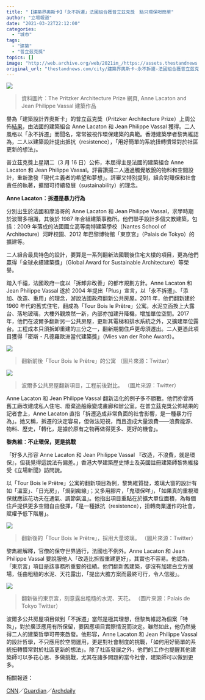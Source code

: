 ```yaml
---
title: "【建築界奧斯卡】「永不拆遷」法國組合獲普立茲克獎　點只環保咁簡單"
author: "立場報道"
date: "2021-03-22T22:12:00"
categories:
  - "城市"
tags:
  - "建築"
  - "普立茲克獎"
topics: []
image: "http://web.archive.org/web/2021im_/https://assets.thestandnews.com/media/photos/E699AEE7AB8BE88CB2E5858BE78D8E2021-09_J9mUv.png"
original_url: "thestandnews.com/city/建築界奧斯卡-永不拆遷-法國組合獲普立茲克獎-點只環保咁簡單"
---
```

![](http://web.archive.org/web/2021im_/https://assets.thestandnews.com/media/photos/E699AEE7AB8BE88CB2E5858BE78D8E2021-09_J9mUv.png)
> 資料圖片：The Pritzker Architecture Prize 網頁, Anne Lacaton and Jean Philippe Vassal 建築作品

譽為「建築設計界奧斯卡」的普立茲克獎（Pritzker Architecture Prize）上周公佈[結果](http://web.archive.org/web/20211229132503/https://www.pritzkerprize.com/cn)，由法國的建築組合 Anne Lacaton 和 Jean Philippe Vassal 獲得。二人風格以「永不拆遷」而聞名，常常被視作環保建築的典範。香港建築學者黎雋維認為，二人以建築設計提出抵抗（resistence），「用好簡單的系統扭轉慣常對於社區更新的想法」。

普立茲克獎上星期二（3 月 16 日）公佈，本屆得主是法國的建築組合 Anne Lacaton 和 Jean Philippe Vassal。評審讚揚二人通過觸覺敏銳的物料和空間設計，重新激發「現代主義者的希望和夢想」。評審又特別提到，組合對環保和社會責任的執著，擴闊可持續發展（sustainability）的理念。

**Anne Lacaton：拆遷是暴力行為**

分別出生於法國和摩洛哥的 Anne Lacaton 和 Jean Philippe Vassal，求學時期於波爾多相識，其後於 1987 年合組建築事務所。他們聯手設計多個文教建築，包括：2009 年落成的法國國立高等南特建築學校（Nantes School of Architecture）河畔校園、2012 年巴黎博物館「東京宮」（Palais de Tokyo）的擴建等。

二人組合最具特色的設計，要算是一系列翻新法國戰後住宅大樓的項目，更為他們贏得「全球永續建築獎」（Global Award for Sustainable Architecture）等榮譽。

踏入千禧，法國政府一度以「拆卸非改善」的都市規劃方針。Anne Lacaton 和 Jean Philippe Vassal 遂於 2004 年提出「Plus」宣言，以「永不拆遷」、「添加、改造、重用」的理念，游說法國政府翻新公共房屋。2011 年，他們翻新建於 1960 年代的舊式住宅，翻成為「Tour Bois le Prêtre」公寓。水泥立面換上大露台、落地玻璃，大樓外觀煥然一新，內部亦加建升降機，增加單位空間。2017 年，他們在波爾多翻新另一公共房屋，更新其電梯和排水系統之外，又擴建單位露台。工程成本只須拆卸重建的三分之一，翻新期間住戶更毋須遷出。二人更憑此項目獲得「密斯・凡德羅歐洲當代建築獎」（Mies van der Rohe Award）。

![](http://web.archive.org/web/2021im_/https://assets.thestandnews.com/media/photos/compare_iERta.jpeg)
> 翻新前後「Tour Bois le Prêtre」的公寓 （圖片來源：Twitter）

![](http://web.archive.org/web/2021im_/https://assets.thestandnews.com/media/photos/ExCP5fHXAAM1cDM_XRFxt.jpeg)
> 波爾多公共房屋翻新項目，工程前後對比。 （圖片來源：Twitter）

Anne Lacaton 和 Jean Philippe Vassal 翻新活化的例子多不勝數。他們亦曾將舊工廠改建成私人住宅、廢棄造船廠變成畫廊和辦公室。在普立茲克獎公佈結果的記者會上，Anne Lacaton 直指「拆遷造成非常負面的社會影響，是一種暴力行為」。她又稱，拆遷的決定容易，但做法短視，而且造成大量浪費——浪費能源、物料、歷史，「轉化，是據於原有之物再做得更多、更好的機會」。

**黎雋維：不止環保，更是挑戰**

「好多人形容 Anne Lacaton 和 Jean Philippe Vassal 『改造，不浪費，就是環保』，但我覺得這說法有偏差。」香港大學建築歷史博士及英國註冊建築師黎雋維接受《立場新聞》訪問說。

以「Tour Bois le Prêtre」公寓的翻新項目為例，黎雋維質疑，玻璃大窗的設計有如「溫室」、「日光房」，「焗到痴線」；又多用膠片，「鬼環保咩」，「如果真的重視環保就應該花功夫在通氣、調節氣溫」。他指出項目重點在於擴大單位面積，為每個住戶提供更多空間自由發揮，「是一種抵抗（resistence），扭轉商業運作的社會，賦權予低下階層」。

![](http://web.archive.org/web/2021im_/https://assets.thestandnews.com/media/photos/Tour20Bois20le20PreCC82tre_tYJpE.jpeg)
> 翻新後的「Tour Bois le Prêtre」，採用大量玻璃。 （圖片來源：Twitter）

黎雋維解釋，官僚的保守世界通行，法國也不例外。Anne Lacaton 和 Jean Philippe Vassal 要說服他人「改造比拆毀重建更好」，其實也不容易。他認為，「東京宮」項目是該事務所重要的往績。他們翻新舊建築，卻沒有加建白立方展場，任由粗糙的水泥、天花露出，「提出大膽方案而最終可行，令人信服」。

![](http://web.archive.org/web/2021im_/https://assets.thestandnews.com/media/photos/Palais20de20Tokyo_8NYNs.jpeg)
> 翻新後的東京宮，刻意露出粗糙的水泥、天花。 （圖片來源：Palais de Tokyo Twitter）

波爾多公共房屋項目做到「不拆遷」當然是極其理想，但黎雋維認為個案「特殊」，對於廣泛應用有所保留，要因應項目實際情況而決定。雖然如此，他仍然覺得二人的建築哲學可帶來啟發。他形容，Anne Lacaton 和 Jean Philippe Vassal 的設計哲學，不只應用於空間運用，更是對社會制度的挑戰，「如何用好簡單的系統扭轉慣常對於社區更新的想法」。除了社區發展之外，他們的工作也提醒其他建築師可以多花心思、多做挑戰，尤其在諸多問題的當今社會，建築師可以做到更多。

相關報道：

[CNN](http://web.archive.org/web/20211229132503/https://edition.cnn.com/style/article/pritzker-prize-winner-2021-lacaton-vassal/index.html)／[Guardian](http://web.archive.org/web/20211229132503/https://www.theguardian.com/artanddesign/2021/mar/16/lacaton-vassal-unflashy-french-architectures-pritzker-prize)／[Archdaily](http://web.archive.org/web/20211229132503/https://www.archdaily.com/958565/anne-lacaton-and-jean-philippe-vassal-receive-the-2021-pritzker-architecture-prize)